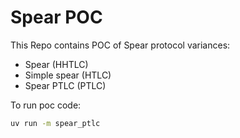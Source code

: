 # Spear POC

This Repo contains POC of Spear protocol variances:

* Spear (HHTLC)
* Simple spear (HTLC)
* Spear PTLC (PTLC)

To run poc code:

``` bash
uv run -m spear_ptlc
```
